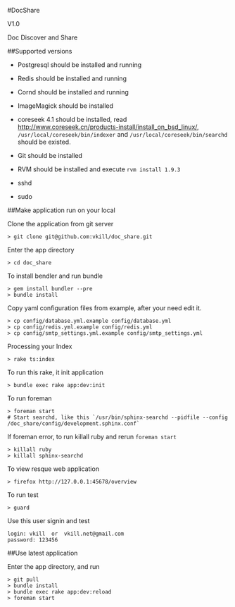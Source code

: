 #DocShare

V1.0

Doc Discover and Share


##Supported versions

* Postgresql should be installed and running

* Redis should be installed and running

* Cornd should be installed and running

* ImageMagick should be installed

* coreseek 4.1 should be installed, read http://www.coreseek.cn/products-install/install_on_bsd_linux/, `/usr/local/coreseek/bin/indexer` and `/usr/local/coreseek/bin/searchd` should be existed.

* Git should be installed

* RVM should be installed and execute `rvm install 1.9.3`

* sshd

* sudo


##Make application run on your local

Clone the application from git server

    > git clone git@github.com:vkill/doc_share.git

Enter the app directory

    > cd doc_share

To install bendler and run bundle

    > gem install bundler --pre
    > bundle install

Copy yaml configuration files from example, after your need edit it.

    > cp config/database.yml.example config/database.yml
    > cp config/redis.yml.example config/redis.yml
    > cp config/smtp_settings.yml.example config/smtp_settings.yml

Processing your Index
    
    > rake ts:index

To run this rake, it init application

    > bundle exec rake app:dev:init

To run foreman

    > foreman start
    # Start searchd, like this `/usr/bin/sphinx-searchd --pidfile --config /doc_share/config/development.sphinx.conf`

If foreman error, to run killall ruby and rerun `foreman start`

    > killall ruby
    > killall sphinx-searchd

To view resque web application

    > firefox http://127.0.0.1:45678/overview

To run test

    > guard

Use this user signin and test

    login: vkill  or  vkill.net@gmail.com
    password: 123456


##Use latest application

Enter the app directory, and run

    > git pull
    > bundle install
    > bundle exec rake app:dev:reload
    > foreman start

